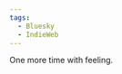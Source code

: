 ```yaml
---
tags:
  - Bluesky
  - IndieWeb
---
```


One more time with feeling.

<a class="u-bridgy" href="https://brid.gy/publish/bluesky"></a>